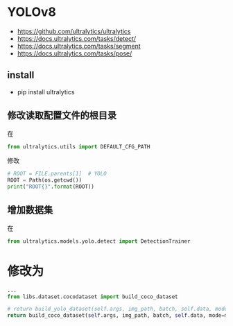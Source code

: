 # YOLOv8

- https://github.com/ultralytics/ultralytics
- https://docs.ultralytics.com/tasks/detect/
- https://docs.ultralytics.com/tasks/segment
- https://docs.ultralytics.com/tasks/pose/

## install

- pip install ultralytics

## 修改读取配置文件的根目录

在

```python
from ultralytics.utils import DEFAULT_CFG_PATH
```

修改

```python
# ROOT = FILE.parents[1]  # YOLO
ROOT = Path(os.getcwd())
print("ROOT{}".format(ROOT))
```

## 增加数据集

在

```python
from ultralytics.models.yolo.detect import DetectionTrainer
```

# 修改为

```python
...
from libs.dataset.cocodataset import build_coco_dataset

# return build_yolo_dataset(self.args, img_path, batch, self.data, mode=mode, rect=mode == 'val', stride=gs)
return build_coco_dataset(self.args, img_path, batch, self.data, mode=mode, rect=mode == 'val', stride=gs)
```